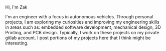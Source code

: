 Hi, I'm Zak

I'm an engineer with a focus in autonomous vehicles. Through personal projects, I am exploring my curiosities and improving my engineering skills in areas such as: embedded software development, mechanical design, 3D Printing, and PCB design. Typically, I work on these projects on my private gitlab account. I post portions of my projects here that I think might be interesting.
